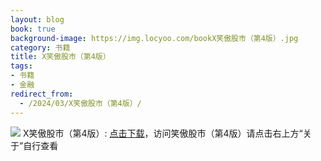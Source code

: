 ```yaml
---
layout: blog
book: true
background-image: https://img.locyoo.com/bookX笑傲股市（第4版）.jpg
category: 书籍
title: X笑傲股市（第4版）
tags:
- 书籍
- 金融
redirect_from:
  - /2024/03/X笑傲股市（第4版）/
---
```

![](https://img.locyoo.com/bookX笑傲股市（第4版）.jpg)
X笑傲股市（第4版）: <a name = "ref1" href="https://url18.ctfile.com/f/50983618-1055287555-f17c17?p=3619">点击下载</a>，访问笑傲股市（第4版）请点击右上方“关于”自行查看